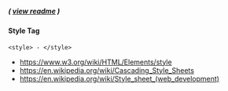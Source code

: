 ##### ( [view readme](https://github.com/students-at-thinkful/html_dom_element_tags/blob/master/README.md) )

#### Style Tag
```
<style> - </style>
```

* https://www.w3.org/wiki/HTML/Elements/style
* https://en.wikipedia.org/wiki/Cascading_Style_Sheets
* https://en.wikipedia.org/wiki/Style_sheet_(web_development)
